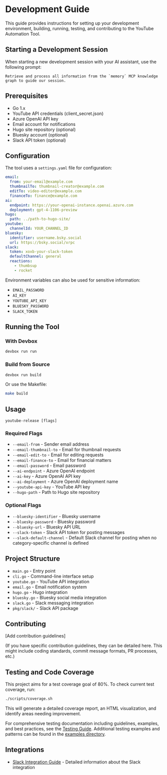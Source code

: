 # Development Guide

This guide provides instructions for setting up your development environment, building, running, testing, and contributing to the YouTube Automation Tool.

## Starting a Development Session

When starting a new development session with your AI assistant, use the following prompt:

```
Retrieve and process all information from the `memory` MCP knowledge graph to guide our session.
```

## Prerequisites

- Go 1.x
- YouTube API credentials (client_secret.json)
- Azure OpenAI API key
- Email account for notifications
- Hugo site repository (optional)
- Bluesky account (optional)
- Slack API token (optional)

## Configuration

The tool uses a `settings.yaml` file for configuration:

```yaml
email:
  from: your-email@example.com
  thumbnailTo: thumbnail-creator@example.com
  editTo: video-editor@example.com
  financeTo: finance@example.com
ai:
  endpoint: https://your-openai-instance.openai.azure.com
  deployment: gpt-4-1106-preview
hugo:
  path: ../path-to-hugo-site/
youtube:
  channelId: YOUR_CHANNEL_ID
bluesky:
  identifier: username.bsky.social
  url: https://bsky.social/xrpc
slack:
  token: xoxb-your-slack-token
  defaultChannel: general
  reactions:
    - thumbsup
    - rocket
```

Environment variables can also be used for sensitive information:
- `EMAIL_PASSWORD`
- `AI_KEY`
- `YOUTUBE_API_KEY`
- `BLUESKY_PASSWORD`
- `SLACK_TOKEN`

## Running the Tool

### With Devbox

```bash
devbox run run
```

### Build from Source

```bash
devbox run build
```

Or use the Makefile:

```bash
make build
```

## Usage

```
youtube-release [flags]
```

### Required Flags

- `--email-from` - Sender email address
- `--email-thumbnail-to` - Email for thumbnail requests
- `--email-edit-to` - Email for editing requests
- `--email-finance-to` - Email for financial matters
- `--email-password` - Email password
- `--ai-endpoint` - Azure OpenAI endpoint
- `--ai-key` - Azure OpenAI API key
- `--ai-deployment` - Azure OpenAI deployment name
- `--youtube-api-key` - YouTube API key
- `--hugo-path` - Path to Hugo site repository

### Optional Flags

- `--bluesky-identifier` - Bluesky username
- `--bluesky-password` - Bluesky password
- `--bluesky-url` - Bluesky API URL
- `--slack-token` - Slack API token for posting messages
- `--slack-default-channel` - Default Slack channel for posting when no category-specific channel is defined

## Project Structure

- `main.go` - Entry point
- `cli.go` - Command-line interface setup
- `youtube.go` - YouTube API integration
- `email.go` - Email notification system
- `hugo.go` - Hugo integration
- `bluesky.go` - Bluesky social media integration
- `slack.go` - Slack messaging integration
- `pkg/slack/` - Slack API package

## Contributing

[Add contribution guidelines]

(If you have specific contribution guidelines, they can be detailed here. This might include coding standards, commit message formats, PR processes, etc.)

## Testing and Code Coverage

This project aims for a test coverage goal of 80%. To check current test coverage, run:

```bash
./scripts/coverage.sh
```

This will generate a detailed coverage report, an HTML visualization, and identify areas needing improvement.

For comprehensive testing documentation including guidelines, examples, and best practices, see the [Testing Guide](docs/testing.md). Additional testing examples and patterns can be found in the [examples directory](docs/examples/).

## Integrations

- [Slack Integration Guide](slack.md) - Detailed information about the Slack integration 